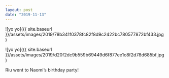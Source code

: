 ```yaml
---
layout: post
date: "2019-11-13"
---
```


![yo yo]({{ site.baseurl }}/assets/images/2019/78b341f0378fc82f8d9c2422bc780577872bf433.jpg)

![yo yo]({{ site.baseurl }}/assets/images/2019/d20f2dc9b559b69449d6f877ee1c8f2d78d685bf.jpg)

Riu went to Naomi’s birthday party!
